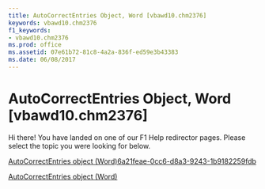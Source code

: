 ```yaml
---
title: AutoCorrectEntries Object, Word [vbawd10.chm2376]
keywords: vbawd10.chm2376
f1_keywords:
- vbawd10.chm2376
ms.prod: office
ms.assetid: 07e61b72-81c8-4a2a-836f-ed59e3b43383
ms.date: 06/08/2017
---
```



# AutoCorrectEntries Object, Word [vbawd10.chm2376]

Hi there! You have landed on one of our F1 Help redirector pages. Please select the topic you were looking for below.

[AutoCorrectEntries object (Word)6a21feae-0cc6-d8a3-9243-1b9182259fdb](http://msdn.microsoft.com/library/6a21feae-0cc6-d8a3-9243-1b9182259fdb%28Office.15%29.aspx)

[AutoCorrectEntries object (Word)](http://msdn.microsoft.com/library/3823f96c-f600-d279-2592-253025ad63ff%28Office.15%29.aspx)


